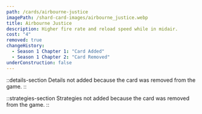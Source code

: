 ```yaml
---
path: /cards/airbourne-justice
imagePath: /shard-card-images/airbourne_justice.webp
title: Airbourne Justice
description: Higher fire rate and reload speed while in midair.
cost: "4"
removed: true
changeHistory:
  - Season 1 Chapter 1: "Card Added"
  - Season 1 Chapter 2: "Card Removed"
underConstruction: false
---
```


::details-section
Details not added because the card was removed from the game.
::

::strategies-section
Strategies not added because the card was removed from the game.
::
